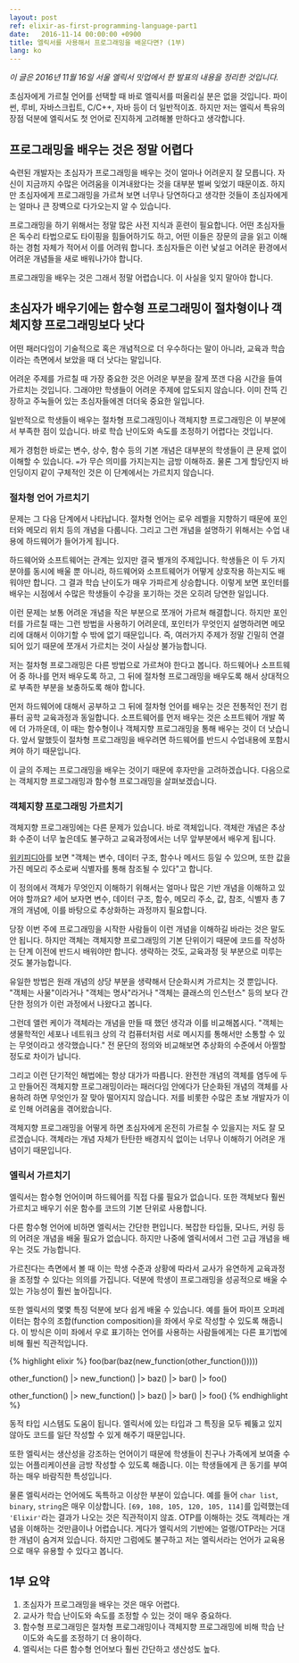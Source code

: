 ```yaml
---
layout: post
ref: elixir-as-first-programming-language-part1
date:   2016-11-14 00:00:00 +0900
title: 엘릭서를 사용해서 프로그래밍을 배운다면? (1부)
lang: ko
---
```


*이 글은 2016년 11월 16일 서울 엘릭서 밋업에서 한 발표의 내용을 정리한 것입니다.*

초심자에게 가르칠 언어를 선택할 때 바로 엘릭서를 떠올리실 분은 없을 것입니다. 파이썬, 루비, 자바스크립트, C/C++, 자바 등이 더 일반적이죠. 하지만 저는 엘릭서 특유의 장점 덕분에 엘릭서도 첫 언어로 진지하게 고려해볼 만하다고 생각합니다.

## 프로그래밍을 배우는 것은 정말 어렵다

숙련된 개발자는 초심자가 프로그래밍을 배우는 것이 얼마나 어려운지 잘 모릅니다. 자신이 지금까지 수많은 어려움을 이겨내왔다는 것을 대부분 벌써 잊었기 때문이죠. 하지만 초심자에게 프로그래밍을 가르쳐 보면 너무나 당연하다고 생각한 것들이 초심자에게는 얼마나 큰 장벽으로 다가오는지 알 수 있습니다.

프로그래밍을 하기 위해서는 정말 많은 사전 지식과 훈련이 필요합니다. 어떤 초심자들은 독수리 타법으로도 타이핑을 힘들어하기도 하고, 어떤 이들은 장문의 글을 읽고 이해하는 경험 자체가 적어서 이를 어려워 합니다. 초심자들은 이런 낯설고 어려운 환경에서 어려운 개념들을 새로 배워나가야 합니다.

프로그래밍을 배우는 것은 그래서 정말 어렵습니다. 이 사실을 잊지 말아야 합니다. 

## 초심자가 배우기에는 함수형 프로그래밍이 절차형이나 객체지향 프로그래밍보다 낫다

어떤 패러다임이 기술적으로 혹은 개념적으로 더 우수하다는 말이 아니라, 교육과 학습이라는 측면에서 보았을 때 더 낫다는 말입니다. 

어려운 주제를 가르칠 때 가장 중요한 것은 어려운 부분을 잘게 쪼갠 다음 시간을 들여 가르치는 것입니다. 그래야만 학생들이 어려운 주제에 압도되지 않습니다. 이미 잔뜩 긴장하고 주눅들어 있는 초심자들에겐 더더욱 중요한 일입니다.

일반적으로 학생들이 배우는 절차형 프로그래밍이나 객체지향 프로그래밍은 이 부분에서 부족한 점이 있습니다. 바로 학습 난이도와 속도를 조정하기 어렵다는 것입니다.

제가 경험한 바로는 변수, 상수, 함수 등의 기본 개념은 대부분의 학생들이 큰 문제 없이 이해할 수 있습니다. `=`가 무슨 의미를 가지는지는 금방 이해하죠. 물론 그게 할당인지 바인딩이지 같이 구체적인 것은 이 단계에서는 가르치지 않습니다.

### 절차형 언어 가르치기

문제는 그 다음 단계에서 나타납니다. 절차형 언어는 로우 레벨을 지향하기 때문에 포인터와 메모리 위치 등의 개념을 다룹니다. 그리고 그런 개념을 설명하기 위해서는 수업 내용에 하드웨어가 들어가게 됩니다. 

하드웨어와 소프트웨어는 관계는 있지만 결국 별개의 주제입니다. 학생들은 이 두 가지 분야를 동시에 배울 뿐 아니라, 하드웨어와 소프트웨어가 어떻게 상호작용 하는지도 배워야만 합니다. 그 결과 학습 난이도가 매우 가파르게 상승합니다. 이렇게 보면 포인터를 배우는 시점에서 수많은 학생들이 수강을 포기하는 것은 오히려 당연한 일입니다. 

이런 문제는 보통 어려운 개념을 작은 부분으로 쪼개어 가르쳐 해결합니다. 하지만 포인터를 가르칠 때는 그런 방법을 사용하기 어려운데, 포인터가 무엇인지 설명하려면 메모리에 대해서 이야기할 수 밖에 없기 때문입니다. 즉, 여러가지 주제가 정말 긴밀히 연결되어 있기 때문에 쪼개서 가르치는 것이 사실상 불가능합니다.

저는 절차형 프로그래밍은 다른 방법으로 가르쳐야 한다고 봅니다. 하드웨어나 소프트웨어 중 하나를 먼저 배우도록 하고, 그 뒤에 절차형 프로그래밍을 배우도록 해서 상대적으로 부족한 부분을 보충하도록 해야 합니다. 

먼저 하드웨어에 대해서 공부하고 그 뒤에 절차형 언어를 배우는 것은 전통적인 전기 컴퓨터 공학 교육과정과 동일합니다. 소프트웨어를 먼저 배우는 것은 소프트웨어 개발 쪽에 더 가까운데, 이 때는 함수형이나 객체지향 프로그래밍을 통해 배우는 것이 더 낫습니다. 앞서 말했듯이 절차형 프로그래밍을 배우려면 하드웨어를 반드시 수업내용에 포함시켜야 하기 때문입니다. 

이 글의 주제는 프로그래밍을 배우는 것이기 때문에 후자만을 고려하겠습니다. 다음으로는 객체지향 프로그래밍과 함수형 프로그래밍을 살펴보겠습니다.

### 객체지향 프로그래밍 가르치기

객체지향 프로그래밍에는 다른 문제가 있습니다. 바로 객체입니다. 객체란 개념은 추상화 수준이 너무 높은데도 불구하고 교육과정에서는 너무 앞부분에서 배우게 됩니다.

[위키피디아](https://www.wikiwand.com/en/Object_(computer_science))를 보면 "객체는 변수, 데이터 구조, 함수나 메서드 등일 수 있으며, 또한 값을 가진 메모리 주소로써 식별자를 통해 참조될 수 있다"고 합니다. 

이 정의에서 객체가 무엇인지 이해하기 위해서는 얼마나 많은 기반 개념을 이해하고 있어야 할까요? 세어 보자면 변수, 데이터 구조, 함수, 메모리 주소, 값, 참조, 식별자 총 7개의 개념에, 이를 바탕으로 추상화하는 과정까지 필요합니다. 

당장 이번 주에 프로그래밍을 시작한 사람들이 이런 개념을 이해하길 바라는 것은 말도 안 됩니다. 하지만 객체는 객체지향 프로그래밍의 기본 단위이기 때문에 코드를 작성하는 단계 이전에 반드시 배워야만 합니다. 생략하는 것도, 교육과정 뒷 부분으로 미루는 것도 불가능합니다. 

유일한 방법은 원래 개념의 상당 부분을 생략해서 단순화시켜 가르치는 것 뿐입니다. "객체는 사물"이라거나 "객체는 명사"라거나 "객체는 클래스의 인스턴스" 등의 보다 간단한 정의가 이런 과정에서 나왔다고 봅니다. 

그런데 앨런 케이가 객체라는 개념을 만들 때 했던 생각과 이를 비교해봅시다. "객체는 생물학적인 세포나 네트워크 상의 각 컴퓨터처럼 서로 메시지를 통해서만 소통할 수 있는 무엇이라고 생각했습니다." 전 문단의 정의와 비교해보면 추상화의 수준에서 아찔할 정도로 차이가 납니다.

그리고 이런 단기적인 해법에는 항상 대가가 따릅니다. 완전한 개념의 객체를 염두에 두고 만들어진 객체지향 프로그래밍이라는 패러다임 안에다가 단순화된 개념의 객체를 사용하려 하면 무엇인가 잘 맞아 떨어지지 않습니다. 저를 비롯한 수많은 초보 개발자가 이로 인해 어려움을 겪어왔습니다.

객체지향 프로그래밍을 어떻게 하면 초심자에게 온전히 가르칠 수 있을지는 저도 잘 모르겠습니다. 객체라는 개념 자체가 탄탄한 배경지식 없이는 너무나 이해하기 어려운 개념이기 때문입니다.

### 엘릭서 가르치기

엘릭서는 함수형 언어이며 하드웨어를 직접 다룰 필요가 없습니다. 또한 객체보다 훨씬 가르치고 배우기 쉬운 함수를 코드의 기본 단위로 사용합니다.  

다른 함수형 언어에 비하면 엘릭서는 간단한 편입니다. 복잡한 타입들, 모나드, 커링 등의 어려운 개념을 배울 필요가 없습니다. 하지만 나중에 엘릭서에서 그런 고급 개념을 배우는 것도 가능합니다. 

가르친다는 측면에서 볼 때 이는 학생 수준과 상황에 따라서 교사가 유연하게 교육과정을 조정할 수 있다는 의의를 가집니다. 덕분에 학생이 프로그래밍을 성공적으로 배울 수 있는 가능성이 훨씬 높아집니다.

또한 엘릭서의 몇몇 특징 덕분에 보다 쉽게 배울 수 있습니다. 예를 들어 파이프 오퍼레이터는 함수의 조합(function composition)을 좌에서 우로 작성할 수 있도록 해줍니다. 이 방식은 이미 좌에서 우로 표기하는 언어를 사용하는 사람들에게는 다른 표기법에 비해 훨씬 직관적입니다.

{% highlight elixir %}
foo(bar(baz(new_function(other_function()))))

other_function() |> new_function() |> baz() |> bar() |> foo()

other_function() 
|> new_function() 
|> baz() 
|> bar() 
|> foo()
{% endhighlight %}

동적 타입 시스템도 도움이 됩니다. 엘릭서에 있는 타입과 그 특징을 모두 꿰뚫고 있지 않아도 코드를 일단 작성할 수 있게 해주기 때문입니다.

또한 엘릭서는 생산성을 강조하는 언어이기 때문에 학생들이 친구나 가족에게 보여줄 수 있는 어플리케이션을 금방 작성할 수 있도록 해줍니다. 이는 학생들에게 큰 동기를 부여하는 매우 바람직한 특성입니다.

물론 엘릭서라는 언어에도 독특하고 이상한 부분이 있습니다. 예를 들어 `char list`, `binary`, `string`은 매우 이상합니다. `[69, 108, 105, 120, 105, 114]`를 입력했는데 `'Elixir'`라는 결과가 나오는 것은 직관적이지 않죠. OTP를 이해하는 것도 객체라는 개념을 이해하는 것만큼이나 어렵습니다. 게다가 엘릭서의 기반에는 얼랭/OTP라는 거대한 개념이 숨겨져 있습니다. 하지만 그럼에도 불구하고 저는 엘릭서라는 언어가 교육용으로 매우 유용할 수 있다고 봅니다.

## 1부 요약

1. 초심자가 프로그래밍을 배우는 것은 매우 어렵다.
2. 교사가 학습 난이도와 속도를 조정할 수 있는 것이 매우 중요하다.
3. 함수형 프로그래밍은 절차형 프로그래밍이나 객체지향 프로그래밍에 비해  학습 난이도와 속도를 조정하기 더 용이하다.
4. 엘릭서는 다른 함수형 언어보다 훨씬 간단하고 생산성도 높다.